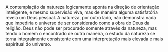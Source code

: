﻿A contemplação da natureza  logicamente aponta na direção de orientação inteligente, e mesmo supervisão viva, mas de maneira alguma satisfatória revela um Deus pessoal. A natureza, por outro lado, não demonstra nada que impediria o universo de ser considerado como a obra do Deus da religião. Deus não pode ser procurado somente através da natureza, mas tendo o homem o encontrado de outra maneira, o estudo da natureza se torna integralmente consistente com uma interpretação mais elevada e mais espiritual do universo.
